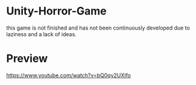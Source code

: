 # Unity-Horror-Game
this game is not finished and has not been continuously developed due to laziness and a lack of ideas.

# Preview
https://www.youtube.com/watch?v=bQ0qy2UXIfo
